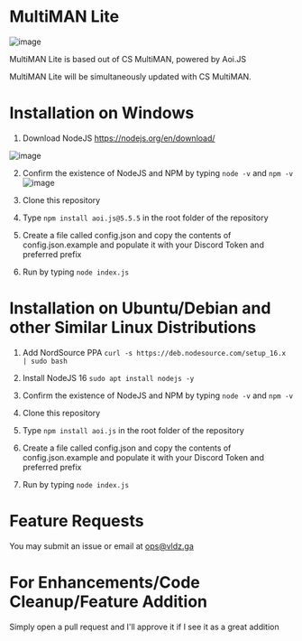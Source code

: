 # MultiMAN Lite

![image](https://user-images.githubusercontent.com/110330524/193387863-7c60d4c4-1c35-42a8-a022-65ac16972c3d.png)

MultiMAN Lite is based out of CS MultiMAN, powered by Aoi.JS

MultiMAN Lite will be simultaneously updated with CS MultiMAN.

# Installation on Windows

1) Download NodeJS
https://nodejs.org/en/download/

![image](https://user-images.githubusercontent.com/110330524/193399667-b47e5145-0fe1-48d0-a2fe-31a4d4c90e70.png)


2) Confirm the existence of NodeJS and NPM by typing `node -v` and `npm -v`
![image](https://user-images.githubusercontent.com/110330524/193399676-ff53469a-1130-440d-8167-f717581a0d4c.png)


2) Clone this repository

3) Type `npm install aoi.js@5.5.5` in the root folder of the repository

4) Create a file called config.json and copy the contents of config.json.example and populate it with your Discord Token and preferred prefix

5) Run by typing `node index.js`

# Installation on Ubuntu/Debian and other Similar Linux Distributions

1) Add NordSource PPA
`curl -s https://deb.nodesource.com/setup_16.x | sudo bash`

2) Install NodeJS 16
`sudo apt install nodejs -y`

3) Confirm the existence of NodeJS and NPM by typing `node -v` and `npm -v`

4) Clone this repository

5) Type `npm install aoi.js` in the root folder of the repository

6) Create a file called config.json and copy the contents of config.json.example and populate it with your Discord Token and preferred prefix

7) Run by typing `node index.js`

# Feature Requests

You may submit an issue or email at ops@vldz.ga

# For Enhancements/Code Cleanup/Feature Addition

Simply open a pull request and I'll approve it if I see it as a great addition
